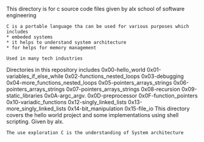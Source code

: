 This directory is for c source code files given by  alx school of software engineering

~~~
C is a portable language tha can be used for various purposes which includes
* embeded systems 
* it helps to understand system architecture
* for helps for memory management 

Used in many tech industries 
~~~
Directories in this repository includes 
0x00-hello_world
0x01-variables_if_else_while
0x02-functions_nested_loops
0x03-debugging
0x04-more_functions_nested_loops
0x05-pointers_arrays_strings
0x06-pointers_arrays_strings
0x07-pointers_arrays_strings
0x08-recursion
0x09-static_libraries
0x0A-argc_argv.
0x0D-preprocessor
0x0F-function_pointers
0x10-variadic_functions
0x12-singly_linked_lists
0x13-more_singly_linked_lists
0x14-bit_manipulation
0x15-file_io
      This directory covers the hello world project and some implementations using shell scripting. Given by alx.
~~~
The use exploration C is the understanding of System architecture
~~~
